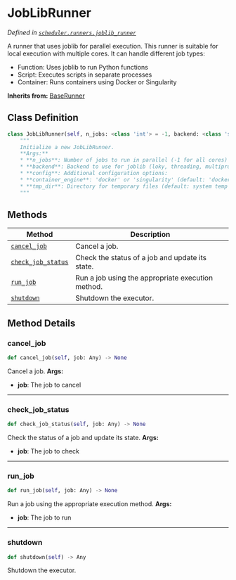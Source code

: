 # JobLibRunner

*Defined in [`scheduler.runners.joblib_runner`](https://github.com/aid2e/scheduler_epic/blob/main/scheduler/runners/joblib_runner.py)*

A runner that uses joblib for parallel execution.
This runner is suitable for local execution with multiple cores.
It can handle different job types:
- Function: Uses joblib to run Python functions
- Script: Executes scripts in separate processes
- Container: Runs containers using Docker or Singularity

**Inherits from:** [BaseRunner](baserunner.md)

## Class Definition

```python
class JobLibRunner(self, n_jobs: <class 'int'> = -1, backend: <class 'str'> = loky, config: Dict[str, Any] = None):
    """
    Initialize a new JobLibRunner.
    **Args:**
    * **n_jobs**: Number of jobs to run in parallel (-1 for all cores)
    * **backend**: Backend to use for joblib (loky, threading, multiprocessing)
    * **config**: Additional configuration options:
    * **container_engine**: 'docker' or 'singularity' (default: 'docker')
    * **tmp_dir**: Directory for temporary files (default: system temp dir)
    """
```

## Methods

| Method | Description |
|--------|-------------|
| [`cancel_job`](#cancel_job) | Cancel a job. |
| [`check_job_status`](#check_job_status) | Check the status of a job and update its state. |
| [`run_job`](#run_job) | Run a job using the appropriate execution method. |
| [`shutdown`](#shutdown) | Shutdown the executor. |

## Method Details

### cancel_job

```python
def cancel_job(self, job: Any) -> None
```

Cancel a job.
**Args:**
* **job**: The job to cancel

---

### check_job_status

```python
def check_job_status(self, job: Any) -> None
```

Check the status of a job and update its state.
**Args:**
* **job**: The job to check

---

### run_job

```python
def run_job(self, job: Any) -> None
```

Run a job using the appropriate execution method.
**Args:**
* **job**: The job to run

---

### shutdown

```python
def shutdown(self) -> Any
```

Shutdown the executor.

